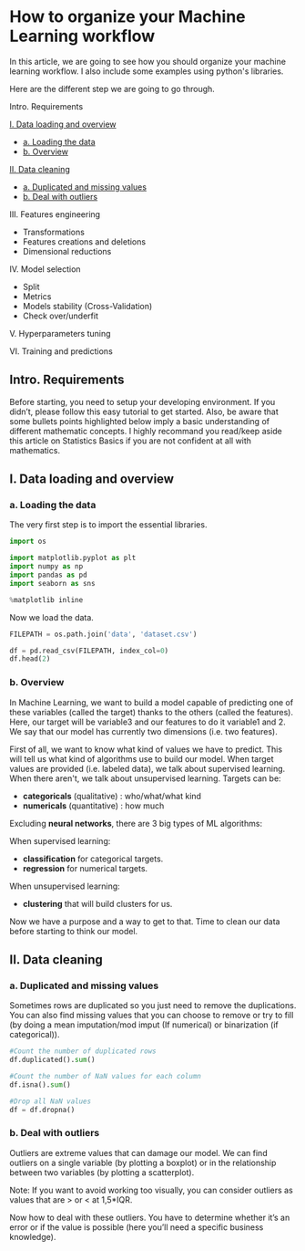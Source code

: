 # How to organize your Machine Learning workflow

In this article, we are going to see how you should organize your machine learning workflow. I also include some examples using python's libraries.

Here are the different step we are going to go through.

Intro. Requirements

[I. Data loading and overview](#one)
- [a. Loading the data](#one-a)
- [b. Overview](#one-b)

[II. Data cleaning](#two)
- [a. Duplicated and missing values](#two-a)
- [b. Deal with outliers](#two-b)

III. Features engineering  
- Transformations
- Features creations and deletions
- Dimensional reductions

IV. Model selection  
- Split
- Metrics
- Models stability (Cross-Validation)
- Check over/underfit

V. Hyperparameters tuning  

VI. Training and predictions  


## Intro. Requirements

Before starting, you need to setup your developing environment. If you didn’t, please follow this easy tutorial to get started.
Also, be aware that some bullets points highlighted below imply a basic understanding of different mathematic concepts. I highly recommand you read/keep aside this article on Statistics Basics if you are not confident at all with mathematics.


## I. Data loading and overview

### a. Loading the data <a id="one-a"></a>
The very first step is to import the essential libraries.

```python
import os

import matplotlib.pyplot as plt
import numpy as np
import pandas as pd
import seaborn as sns

%matplotlib inline
```

Now we load the data.

```python
FILEPATH = os.path.join('data', 'dataset.csv')

df = pd.read_csv(FILEPATH, index_col=0)
df.head(2)
```

### b. Overview <a id="one-b"></a>

In Machine Learning, we want to build a model capable of predicting one of these variables (called the target) thanks to the others (called the features). Here, our target will be variable3 and our features to do it variable1 and 2. We say that our model has currently two dimensions (i.e. two features).

First of all, we want to know what kind of values we have to predict. This will tell us what kind of algorithms use to build our model. When target values are provided (i.e. labeled data), we talk about supervised learning. When there aren't, we talk about unsupervised learning. Targets can be:
- **categoricals** (qualitative) : who/what/what kind  
- **numericals** (quantitative) : how much 

Excluding **neural networks**, there are 3 big types of ML algorithms:  

When supervised learning:  
- **classification** for categorical targets.  
- **regression** for numerical targets.  

When unsupervised learning:  
- **clustering** that will build clusters for us.

Now we have a purpose and a way to get to that. Time to clean our data before starting to think our model.

## II. Data cleaning

### a. Duplicated and missing values

Sometimes rows are duplicated so you just need to remove the duplications.  
You can also find missing values that you can choose to remove or try to fill (by doing a mean imputation/mod imput (If numerical) or binarization (if categorical)).

```python
#Count the number of duplicated rows
df.duplicated().sum()

#Count the number of NaN values for each column
df.isna().sum()

#Drop all NaN values
df = df.dropna()
```

### b. Deal with outliers

Outliers are extreme values that can damage our model. We can find outliers on a single variable (by plotting a boxplot) or in the relationship between two variables (by plotting a scatterplot). 

Note: If you want to avoid working too visually, you can consider outliers as values that are > or < at 1,5*IQR.

Now how to deal with these outliers. You have to determine whether it’s an error or if the value is possible (here you’ll need a specific business knowledge).
